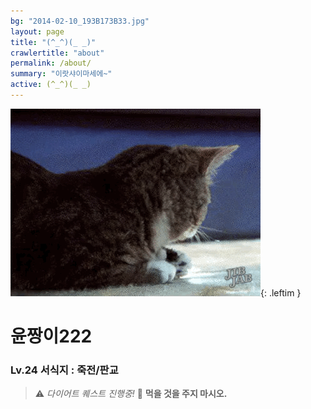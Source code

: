 ```yaml
---
bg: "2014-02-10_193B173B33.jpg"
layout: page
title: "(^_^)(_ _)"
crawlertitle: "about"
permalink: /about/
summary: "이랏샤이마세에~"
active: (^_^)(_ _)
---
```



![크아앙 이미지](/assets/images/KakaoTalk_Photo_2017-08-12-15-36-54.gif){: .leftim }

# 윤짱이222 
### Lv.24    서식지 : 죽전/판교

<Blockquotes>

> ⚠️ *다이어트 퀘스트 진행중!*
  🚫 **먹을 것을 주지 마시오.** 
